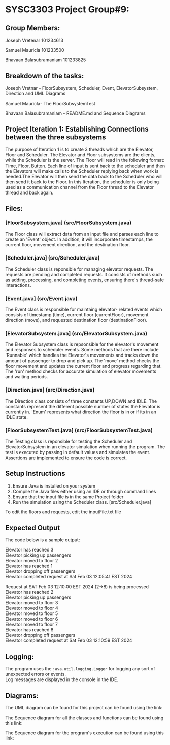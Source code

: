 # SYSC3303 Project Group#9:

## Group Members:
Joseph Vretenar 101234613
                          
Samuel Mauricla 101233500

Bhavaan Balasubramaniam 101233825 

## Breakdown of the tasks:

Joseph Vretnar - FloorSubsystem, Scheduler, Event, ElevatorSubsystem, Direction and UML Diagrams

Samuel Mauricla- The FloorSubsystemTest

Bhavaan Balasubramaniam - README.md and Sequence Diagrams

## Project Iteration 1: Establishing Connections between the three subsystems
The purpose of Iteration 1 is to create 3 threads which are the Elevator, Floor and Scheduler. The Elevator and Floor subsystems are the clients, while the Scheduler is the server. The Floor will read in the following format: Time, Floor, Button. Each line of input is sent back to the scheduler and then the Elevators will make calls to the Scheduler replying back when work is needed.The Elevator will then send the data back to the Scheduler who will then send it back to the Floor. In this Iteration, the scheduler is only being used as a communication channel from the Floor thread to the Elevator thread and back again.

## Files:
### [FloorSubsystem.java] (src/FloorSubsystem.java)
The Floor class will extract data from an input file and parses each line to create an 'Event' object.
In addition, it will incorporate timestamps, the current floor, movement direction, and the destination floor. 

### [Scheduler.java] (src/Scheduler.java)
The Scheduler class is reponsible for managing elevator requests. 
The requests are pending and completed requests. 
It consists of methods such as adding, processing, and completing events, ensuring there's thread-safe interactions.

### [Event.java] (src/Event.java)
The Event class is responsible for maintaing elevator- related events which consists of timestamp (time), current floor (currentFloor), movement direction (move), and requested destination floor (destinationFloor).

### [ElevatorSubsystem.java] (src/ElevatorSubsystem.java)
The Elevator Subsystem class is repsonsible for the elevator's movement and responses to scheduler events. 
Some methods that are there include 'Runnable' which handles the Elevator's movements and tracks down the amount of passenger to drop and pick up. The 'move' method checks the floor movement and updates the current floor and progress regarding that. 
The 'run' method checks for accurate simulation of elevator movements and waiting periods.

### [Direction.java] (src/Direction.java)
The Direction class consists of three constants UP,DOWN and IDLE.
The constants represent the different possible number of states the Elevator is currently in.
'Enum' represents what direction the floor is in or if its in an IDLE state.

### [FloorSubsystemTest.java] (src/FloorSubsystemTest.java)
The Testing class is reponsible for testing the Scheduler and ElevatorSubsystem in an elevator simulation when running the program.
The test is executed by passing in default values and simulates the event.
Assertions are implemented to ensure the code is correct. 


## Setup Instructions
1. Ensure Java is installed on your system
2. Compile the Java files either using an IDE or through command lines
3. Ensure that the input file is in the same Project folder
4. Run the simulation using the Scheduler class. [src/Scheduler.java]

To edit the floors and requests, edit the inputFile.txt file

## Expected Output

The code below is a sample output:<br>

Elevator has reached 3<br>
Elevator picking up passengers<br>
Elevator moved to floor 2<br>
Elevator has reached 1<br>
Elevator dropping off passengers<br>
Elevator completed request at Sat Feb 03 12:05:41 EST 2024<br>

Request at SAT Feb 03 12:10:00 EST 2024 (2->8) is being processed<br>
Elevator has reached 2<br>
Elevator picking up passengers<br>
Elevator moved to floor 3<br>
Elevator moved to floor 4<br>
Elevator moved to floor 5<br>
Elevator moved to floor 6<br>
Elevator moved to floor 7<br>
Elevator has reached 8<br>
Elevator dropping off passengers<br>
Elevator completed request at Sat Feb 03 12:10:59 EST 2024<br>

## Logging:
The program uses the `java.util.logging.Logger` for logging any sort of unexpected errors or events.<br>
Log messages are displayed in the console in the IDE.

## Diagrams:

The UML diagram can be found for this project can be found using the link: 

The Sequence diagram for all the classes and functions can be found using this link:

The Sequence diagram for the program's execution can be found using this link:








